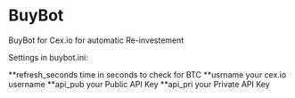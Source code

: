 BuyBot
======

BuyBot for Cex.io for automatic Re-investement

Settings in buybot.ini:

**refresh_seconds       time in seconds to check for BTC
**usrname               your cex.io username
**api_pub               your Public API Key
**api_pri               your Private API Key
